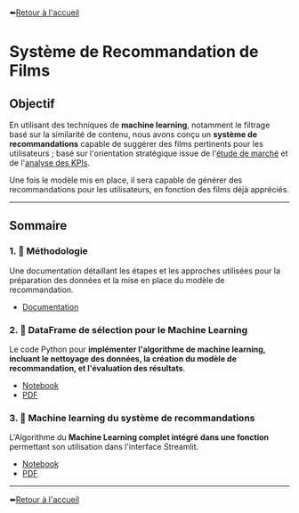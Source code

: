 ⬅️[Retour à l'accueil](../../README.md)

# Système de Recommandation de Films

## Objectif

En utilisant des techniques de **machine learning**, notamment le filtrage basé sur la similarité de contenu, nous avons conçu un **système de recommandations** capable de suggérer des films pertinents pour les utilisateurs ; basé sur l'orientation stratégique issue de l'[étude de marché](./etude_de_marche.md) et de l'[analyse des KPIs](./analyse_kpi.md).

Une fois le modèle mis en place, il sera capable de générer des recommandations pour les utilisateurs, en fonction des films déjà appréciés.

---

## Sommaire

### **1. 🧩 Méthodologie**  
Une documentation détaillant les étapes et les approches utilisées pour la préparation des données et la mise en place du modèle de recommandation.  
   - [Documentation](./methodologie_machine_learning_v1.md)

### **2. 🎯 DataFrame de sélection pour le Machine Learning** 
Le code Python pour **implémenter l'algorithme de machine learning, incluant le nettoyage des données, la création du modèle de recommandation, et l'évaluation des résultats**.  
   - [Notebook](../notebooks/big_df_machine_learning.ipynb)
   - [PDF](../pdf/big_df_machine_learning.pdf)


### **3. 🤖 Machine learning du système de recommandations**
L'Algorithme du **Machine Learning complet intégré dans une fonction** permettant son utilisation dans l'interface Streamlit.  
   - [Notebook](../notebooks/fonction_machine_learning.ipynb)
   - [PDF](../pdf/fonction_machine_learning.pdf)

---

⬅️[Retour à l'accueil](../../README.md)

